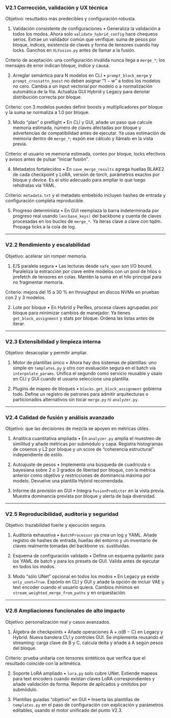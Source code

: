### V2.1 Corrección, validación y UX técnica

Objetivo: resultados más predecibles y configuración robusta.

1. Validación consistente de configuraciones
   • Generaliza la validación a todos los modos. Ahora solo `validate_hybrid_config` hace chequeos serios. Extrae un validador común que verifique: suma de pesos por bloque, índices, existencia de claves y forma de tensores cuando hay locks. Ganchos en `XLFusion.py` antes de llamar a la fusión.  

Criterio de aceptación: una configuración inválida nunca llega a `merge_*`; los mensajes de error indican bloque, índice y causa.

2. Arreglar semántica para N modelos en CLI
   • `prompt_block_merge` y `prompt_crossattn_boost` no deben asignar “1 − w” a todos los modelos no cero. Cambia a un input vectorial por modelo o a normalización automática de la fila. Actualiza GUI Hybrid y Legacy para denotar distribución correcta por bloque.  

Criterio: con 3 modelos puedes definir boosts y multiplicadores por bloque y la suma se normaliza a 1.0 por bloque.

3. Modo “plan” o preflight
   • En CLI y GUI, añade un paso que calcule memoria estimada, número de claves afectadas por bloque y advertencias de compatibilidad antes de ejecutar. Ya usas estimación de memoria dentro de `merge_*`; expón ese cálculo y llámalo en la vista previa.  

Criterio: el usuario ve memoria estimada, conteo por bloque, locks efectivos y avisos antes de pulsar “Iniciar fusión”.

4. Metadatos fortalecidos
   • En `save_merge_results` agrega huellas BLAKE2 de cada checkpoint y LoRA, versión de torch, parámetros exactos por bloque y device. Es el sitio adecuado para ampliar lo que luego rehidratas vía YAML. 

Criterio: `metadata.txt` y el metadato embebido incluyen hashes de entrada y configuración completa reproducible.

5. Progreso determinista
   • En GUI reemplaza la barra indeterminada por progreso real usando `len(base_keys)` del backbone y cuenta de claves procesadas en los bucles de `merge_*`. Ya iteras clave a clave con tqdm. Propaga ticks a la cola de log.  

---

### V2.2 Rendimiento y escalabilidad

Objetivo: acelerar sin romper memoria.

1. E/S paralela segura
   • Las lecturas desde `safe_open` son I/O bound. Paraleliza la extracción por clave entre modelos con un pool de hilos o prefetch de tensores en colas. Mantén la suma en el hilo principal para no fragmentar memoria. 

Criterio: mejora del 15 a 30 % en throughput en discos NVMe en pruebas con 2 y 3 modelos.

2. Lote por bloque
   • En Hybrid y PerRes, procesa claves agrupadas por bloque para minimizar cambios de manejador. Ya tienes `get_block_assignment` y stats por bloque. Ordena las listas antes de iterar. 

---

### V2.3 Extensibilidad y limpieza interna

Objetivo: desacoplar y permitir ampliar.

1. Motor de plantillas único
   • Ahora hay dos sistemas de plantillas: uno simple en `templates.py` y otro con evaluación segura en el batch via `interpolate_params`. Unifica el segundo como servicio reusable y úsalo en CLI y GUI cuando el usuario seleccione una plantilla.  

2. Plugins de mapeo de bloques
   • `blocks.get_block_assignment` gobierna todo. Define un registro de patrones para admitir arquitecturas o particionados alternativos sin tocar `merge.py` ni `analyzer.py`.  

---

### V2.4 Calidad de fusión y análisis avanzado

Objetivo: que las decisiones de mezcla se apoyen en métricas útiles.

1. Analítica cuantitativa ampliada
   • En `analyzer.py` amplía el muestreo de similitud y añade métricas por submódulo y capa. Registra histogramas de cosenos y L2 por bloque y un score de “coherencia estructural” independiente de estilo. 

2. Autoajuste de pesos
   • Implementa una búsqueda de cuadrícula o bayesiana sobre 2 o 3 grados de libertad por bloque, con la métrica anterior como objetivo y restricciones de dominancia máxima por modelo. Devuelve una plantilla Hybrid recomendada. 

3. Informe de previsión en GUI
   • Integra `FusionPredictor` en la vista previa. Muestra dominancia prevista por bloque y alerta de baja diversidad.  

---

### V2.5 Reproducibilidad, auditoría y seguridad

Objetivo: trazabilidad fuerte y ejecución segura.

1. Auditoría exhaustiva
   • `BatchProcessor` ya crea un log y YAML. Añade registro de hashes de entrada, huellas del entorno y un inventario de claves realmente tomadas del backbone vs. sustituidas. 

2. Esquema de configuración validado
   • Define un esquema pydantic para los YAML de batch y para los presets de GUI. Valida antes de ejecutar en todos los modos. 

3. Modo “sólo UNet” opcional en todos los modos
   • En Legacy ya existe `only_unet=True`. Expónlo en CLI y GUI y añade la opción de incluir VAE y text encoder cuando el usuario quiera. Cambios mínimos en `stream_weighted_merge_from_paths` y en orquestación.  

---

### V2.6 Ampliaciones funcionales de alto impacto

Objetivo: personalización real y casos avanzados.

1. Álgebra de checkpoints
   • Añade operaciones A + α(B − C) en Legacy y Hybrid. Nueva bandera CLI y controles GUI. Se implementa reusando el streaming: carga clave de B y C, calcula delta y añade a A según pesos del bloque. 

Criterio: prueba unitaria con tensores sintéticos que verifica que el resultado coincide con la aritmética.

2. Soporte LoRA ampliado
   • `lora.py` solo cubre UNet. Extiende mapeos para text encoders cuando existan claves LoRA correspondientes y añade validación de forma. Reporte de aplicados y omitidos por submódulo. 

3. Plantillas guiadas “objetivo” en GUI
   • Inserta las plantillas de `templates.py` en el paso de configuración con explicación y parámetros editables, usando el motor unificado del punto V2.3.  
